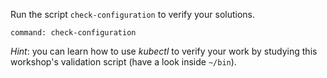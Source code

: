 
Run the script `check-configuration` to verify your solutions.

```terminal:execute
command: check-configuration
```

_Hint_: you can learn how to use _kubectl_ to verify your work by studying this workshop's validation script (have a look inside `~/bin`).
